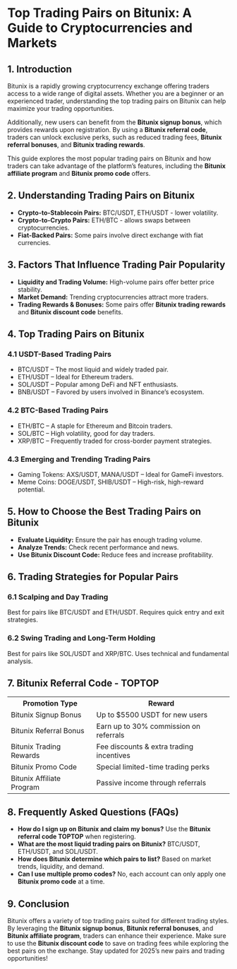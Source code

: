 <h1>Top Trading Pairs on Bitunix: A Guide to Cryptocurrencies and Markets</h1>
<h2>1. Introduction</h2>
<p>Bitunix is a rapidly growing cryptocurrency exchange offering traders access to a wide range of digital assets. Whether you are a beginner or an experienced trader, understanding the top trading pairs on Bitunix can help maximize your trading opportunities.</p>
<p>Additionally, new users can benefit from the <strong>Bitunix signup bonus</strong>, which provides rewards upon registration. By using a <strong>Bitunix referral code</strong>, traders can unlock exclusive perks, such as reduced trading fees, <strong>Bitunix referral bonuses</strong>, and <strong>Bitunix trading rewards</strong>.</p>
<p>This guide explores the most popular trading pairs on Bitunix and how traders can take advantage of the platform’s features, including the <strong>Bitunix affiliate program</strong> and <strong>Bitunix promo code</strong> offers.</p>

<h2>2. Understanding Trading Pairs on Bitunix</h2>
<ul>
    <li><strong>Crypto-to-Stablecoin Pairs:</strong> BTC/USDT, ETH/USDT - lower volatility.</li>
    <li><strong>Crypto-to-Crypto Pairs:</strong> ETH/BTC - allows swaps between cryptocurrencies.</li>
    <li><strong>Fiat-Backed Pairs:</strong> Some pairs involve direct exchange with fiat currencies.</li>
</ul>

<h2>3. Factors That Influence Trading Pair Popularity</h2>
<ul>
    <li><strong>Liquidity and Trading Volume:</strong> High-volume pairs offer better price stability.</li>
    <li><strong>Market Demand:</strong> Trending cryptocurrencies attract more traders.</li>
    <li><strong>Trading Rewards & Bonuses:</strong> Some pairs offer <strong>Bitunix trading rewards</strong> and <strong>Bitunix discount code</strong> benefits.</li>
</ul>

<h2>4. Top Trading Pairs on Bitunix</h2>
<h3>4.1 USDT-Based Trading Pairs</h3>
<ul>
    <li>BTC/USDT – The most liquid and widely traded pair.</li>
    <li>ETH/USDT – Ideal for Ethereum traders.</li>
    <li>SOL/USDT – Popular among DeFi and NFT enthusiasts.</li>
    <li>BNB/USDT – Favored by users involved in Binance’s ecosystem.</li>
</ul>

<h3>4.2 BTC-Based Trading Pairs</h3>
<ul>
    <li>ETH/BTC – A staple for Ethereum and Bitcoin traders.</li>
    <li>SOL/BTC – High volatility, good for day traders.</li>
    <li>XRP/BTC – Frequently traded for cross-border payment strategies.</li>
</ul>

<h3>4.3 Emerging and Trending Trading Pairs</h3>
<ul>
    <li>Gaming Tokens: AXS/USDT, MANA/USDT – Ideal for GameFi investors.</li>
    <li>Meme Coins: DOGE/USDT, SHIB/USDT – High-risk, high-reward potential.</li>
</ul>

<h2>5. How to Choose the Best Trading Pairs on Bitunix</h2>
<ul>
    <li><strong>Evaluate Liquidity:</strong> Ensure the pair has enough trading volume.</li>
    <li><strong>Analyze Trends:</strong> Check recent performance and news.</li>
    <li><strong>Use Bitunix Discount Code:</strong> Reduce fees and increase profitability.</li>
</ul>

<h2>6. Trading Strategies for Popular Pairs</h2>
<h3>6.1 Scalping and Day Trading</h3>
<p>Best for pairs like BTC/USDT and ETH/USDT. Requires quick entry and exit strategies.</p>

<h3>6.2 Swing Trading and Long-Term Holding</h3>
<p>Best for pairs like SOL/USDT and XRP/BTC. Uses technical and fundamental analysis.</p>

<h2>7. Bitunix Referral Code - TOPTOP</h2>
<table>
    <tr>
        <th>Promotion Type</th>
        <th>Reward</th>
    </tr>
    <tr>
        <td>Bitunix Signup Bonus</td>
        <td>Up to $5500 USDT for new users</td>
    </tr>
    <tr>
        <td>Bitunix Referral Bonus</td>
        <td>Earn up to 30% commission on referrals</td>
    </tr>
    <tr>
        <td>Bitunix Trading Rewards</td>
        <td>Fee discounts & extra trading incentives</td>
    </tr>
    <tr>
        <td>Bitunix Promo Code</td>
        <td>Special limited-time trading perks</td>
    </tr>
    <tr>
        <td>Bitunix Affiliate Program</td>
        <td>Passive income through referrals</td>
    </tr>
</table>

<h2>8. Frequently Asked Questions (FAQs)</h2>
<ul>
    <li><strong>How do I sign up on Bitunix and claim my bonus?</strong> Use the <strong>Bitunix referral code TOPTOP</strong> when registering.</li>
    <li><strong>What are the most liquid trading pairs on Bitunix?</strong> BTC/USDT, ETH/USDT, and SOL/USDT.</li>
    <li><strong>How does Bitunix determine which pairs to list?</strong> Based on market trends, liquidity, and demand.</li>
    <li><strong>Can I use multiple promo codes?</strong> No, each account can only apply one <strong>Bitunix promo code</strong> at a time.</li>
</ul>

<h2>9. Conclusion</h2>
<p>Bitunix offers a variety of top trading pairs suited for different trading styles. By leveraging the <strong>Bitunix signup bonus</strong>, <strong>Bitunix referral bonuses</strong>, and <strong>Bitunix affiliate program</strong>, traders can enhance their experience. Make sure to use the <strong>Bitunix discount code</strong> to save on trading fees while exploring the best pairs on the exchange. Stay updated for 2025’s new pairs and trading opportunities!</p>

